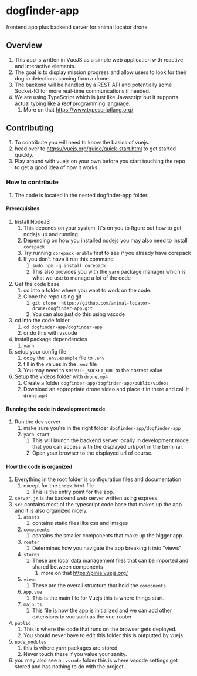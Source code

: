 # dogfinder-app

frontend app plus backend server for animal locator drone

## Overview

1. This app is written in VueJS as a simple web application with reactive and interactive elements.
2. The goal is to display mission progress and allow users to look for their dog in detections coming from a drone.
3. The backend will be handled by a REST API and potentially some Socket-IO for more real-time communcations if needed.
4. We are using TypeScript which is just like Javascript but it supports actual typing like a ***real*** programming language.
   1. More on that <https://www.typescriptlang.org/>

## Contributing

1. To contribute you will need to know the basics of vuejs.
2. head over to <https://vuejs.org/guide/quick-start.html> to get started quickly.
3. Play around with vuejs on your own before you start touching the repo to get a good idea of how it works.

### How to contribute

1. The code is located in the nested dogfinder-app folder.

#### Prerequisites

1. Install NodeJS
   1. This depends on your system. It's on you to figure out how to get nodejs up and running.
   2. Depending on how you installed nodejs you may also need to install `corepack`
   3. Try running `corepack enable` first to see if you already have corepack
   4. If you don't have it run this command
      1. `sudo npm -g install corepack`
      2. This also provides you with the `yarn` package manager which is what we use to manage a lot of the code
2. Get the code base
   1. cd into a folder where you want to work on the code.
   2. Clone the repo using git
      1. `git clone  https://github.com/animal-locator-drone/dogfinder-app.git`
      2. You can also just do this using vscode
3. cd into the code folder
   1. `cd dogfinder-app/dogfinder-app`
   2. or do this with vscode
4. install package dependencies
   1. `yarn`
5. setup your config file
   1. copy the `.env.example` file to `.env`
   2. fill in the values in the `.env` file
   3. You may need to set `VITE_SOCKET_URL` to the correct value
6. Setup the videos folder with `drone.mp4`
   1. Create a folder `dogfinder-app/dogfinder-app/public/videos`
   2. Download an appropriate drone video and place it in there and call it `drone.mp4`

#### Running the code in development mode

1. Run the dev server
   1. make sure you're in the right folder `dogfinder-app/dogfinder-app`
   2. `yarn start`
      1. This will launch the backend server locally in development mode that you can access with the displayed url/port in the terminal.
      2. Open your browser to the displayed url of course.

#### How the code is organized

1. Everything in the root folder is configuration files and documentation
   1. except for the `index.html` file
      1. This is the entry point for the app.
2. `server.js` is the backend web server written using express.
3. `src` contains most of the typescript code base that makes up the app and it is also organized nicely.
   1. `assets`
      1. contains static files like css and images
   2. `components`
      1. contains the smaller components that make up the bigger app.
   3. `router`
      1. Determines how you navigate the app breaking it into "views"
   4. `stores`
      1. These are local data management files that can be imported and shared between components
         1. more on that <https://pinia.vuejs.org/>
   5. `views`
      1. These are the overall structure that hold the `components`
   6. `App.vue`
      1. This is the main file for Vuejs this is where things start.
   7. `main.ts`
      1. This file is how the app is initialized and we can add other extensions to vue such as the vue-router
4. `public`
   1. This is where the code that runs on the browser gets deployed.
   2. You should never have to edit this folder this is outputted by vuejs
5. `node_modules`
   1. this is where yarn packages are stored.
   2. Never touch these if you value your sanity.
6. you may also see a `.vscode` folder this is where vscode settings get stored and has nothing to do with the project.
